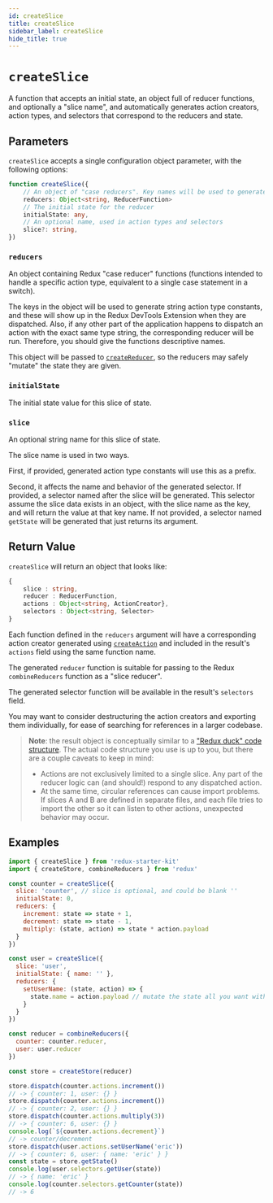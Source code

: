 ```yaml
---
id: createSlice
title: createSlice
sidebar_label: createSlice
hide_title: true
---
```


# `createSlice`

A function that accepts an initial state, an object full of reducer functions, and optionally a "slice name", and automatically generates action creators, action types, and selectors that correspond to the reducers and state.

## Parameters

`createSlice` accepts a single configuration object parameter, with the following options:

```ts
function createSlice({
    // An object of "case reducers". Key names will be used to generate actions.
    reducers: Object<string, ReducerFunction>
    // The initial state for the reducer
    initialState: any,
    // An optional name, used in action types and selectors
    slice?: string,
})
```

### `reducers`

An object containing Redux "case reducer" functions (functions intended to handle a specific action type, equivalent
to a single case statement in a switch).

The keys in the object will be used to generate string action type constants, and these will show up in the Redux
DevTools Extension when they are dispatched. Also, if any other part of the application happens to dispatch an action
with the exact same type string, the corresponding reducer will be run. Therefore, you should give the functions
descriptive names.

This object will be passed to [`createReducer`](./createReducer.md), so the reducers may safely "mutate" the
state they are given.

### `initialState`

The initial state value for this slice of state.

### `slice`

An optional string name for this slice of state.

The slice name is used in two ways.

First, if provided, generated action type constants will use this as a prefix.

Second, it affects the name and behavior of the generated selector. If provided, a selector named after the slice
will be generated. This selector assume the slice data exists in an object, with the slice name as the key, and will
return the value at that key name. If not provided, a selector named `getState` will be generated that just returns
its argument.


## Return Value

`createSlice` will return an object that looks like:

```ts
{
    slice : string,
    reducer : ReducerFunction,
    actions : Object<string, ActionCreator},
    selectors : Object<string, Selector>
}
```

Each function defined in the `reducers` argument will have a corresponding action creator generated using [`createAction`](./createAction.md)
and included in the result's `actions` field using the same function name.

The generated `reducer` function is suitable for passing to the Redux `combineReducers` function as a "slice reducer".

The generated selector function will be available in the result's `selectors` field.

You may want to consider destructuring the action creators and exporting them individually, for ease of searching
for references in a larger codebase.

> **Note**: the result object is conceptually similar to a
> ["Redux duck" code structure](https://redux.js.org/faq/code-structure#what-should-my-file-structure-look-like-how-should-i-group-my-action-creators-and-reducers-in-my-project-where-should-my-selectors-go).
> The actual code structure you use is up to you, but there are a couple caveats to keep in mind:
>
> - Actions are not exclusively limited to a single slice. Any part of the reducer logic can (and should!) respond
>   to any dispatched action.
> - At the same time, circular references can cause import problems. If slices A and B are defined in
>   separate files, and each file tries to import the other so it can listen to other actions, unexpected
>   behavior may occur.


## Examples

```js
import { createSlice } from 'redux-starter-kit'
import { createStore, combineReducers } from 'redux'

const counter = createSlice({
  slice: 'counter', // slice is optional, and could be blank ''
  initialState: 0,
  reducers: {
    increment: state => state + 1,
    decrement: state => state - 1,
    multiply: (state, action) => state * action.payload
  }
})

const user = createSlice({
  slice: 'user',
  initialState: { name: '' },
  reducers: {
    setUserName: (state, action) => {
      state.name = action.payload // mutate the state all you want with immer
    }
  }
})

const reducer = combineReducers({
  counter: counter.reducer,
  user: user.reducer
})

const store = createStore(reducer)

store.dispatch(counter.actions.increment())
// -> { counter: 1, user: {} }
store.dispatch(counter.actions.increment())
// -> { counter: 2, user: {} }
store.dispatch(counter.actions.multiply(3))
// -> { counter: 6, user: {} }
console.log(`${counter.actions.decrement}`)
// -> counter/decrement
store.dispatch(user.actions.setUserName('eric'))
// -> { counter: 6, user: { name: 'eric' } }
const state = store.getState()
console.log(user.selectors.getUser(state))
// -> { name: 'eric' }
console.log(counter.selectors.getCounter(state))
// -> 6
```
